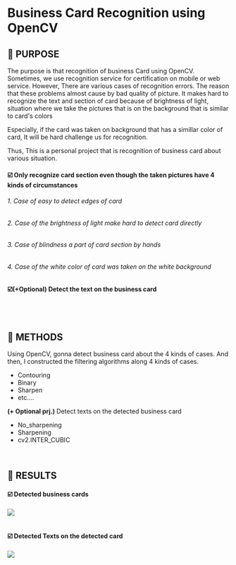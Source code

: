 # Business Card Recognition using OpenCV

## 📌 PURPOSE
The purpose is that recognition of business Card using OpenCV.
Sometimes, we use recognition service for certification on mobile or web service.
However, There are various cases of recognition errors. The reason that these problems almost cause by bad quality of picture.
It makes hard to recognize the text and section of card because of brightness of light, situation where we take the pictures that is on the background that is similar to card's colors

Especially, if the card was taken on background that has a simillar color of card, It will be hard challenge us for recognition.

Thus, This is a personal project that is recognition of business card about various situation.

####       ☑️ Only recognize card section even though the taken pictures have 4 kinds of circumstances
######             1. Case of easy to detect edges of card
######             2. Case of the brightness of light make hard to detect card directly
######             3. Case of blindness a part of card section by hands
######             4. Case of the white color of card was taken on the white background

####       ☑️(+Optional) Detect the text on the business card

<br>
<br>

## 📌 METHODS
Using OpenCV, gonna detect business card about the 4 kinds of cases.
And then, I constructed the filtering algorithms along 4 kinds of cases.

- Contouring
- Binary
- Sharpen
- etc....

**(+ Optional prj.)** 
Detect texts on the detected business card

- No_sharpening
- Sharpening
- cv2.INTER_CUBIC
<br>

## 📌 RESULTS
#### ☑️ Detected business cards
<img src = 'https://img1.daumcdn.net/thumb/R1280x0/?scode=mtistory2&fname=https%3A%2F%2Fblog.kakaocdn.net%2Fdn%2FbkVmvS%2FbtsKbyEWtAQ%2Fb3wmkg8L2ZxdmFhG9BbBJk%2Fimg.png'>
<br>
<br>

#### ☑️ Detected Texts on the detected card
<img src = 'https://img1.daumcdn.net/thumb/R1280x0/?scode=mtistory2&fname=https%3A%2F%2Fblog.kakaocdn.net%2Fdn%2FcJD8fl%2FbtsKb59NUNp%2Fm6JJQGTHz9VzKuRIbADUw0%2Fimg.png'>


